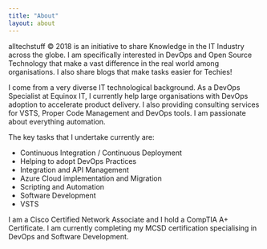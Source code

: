 ```yaml
---
title: "About"
layout: about
---
```


alltechstuff © 2018 is an initiative to share Knowledge in the IT Industry across the globe. I am specifically interested in DevOps
and Open Source Technology that make a vast difference in the real world among organisations. I also share blogs that make tasks easier for Techies!

I come from a very diverse IT technological background. As a DevOps Specialist at Equinox IT, I currently help large organisations with DevOps adoption to accelerate product delivery. I also providing consulting services for VSTS, Proper Code Management and DevOps tools. I am passionate about everything automation.

The key tasks that I undertake currently are:

* Continuous Integration / Continuous Deployment
* Helping to adopt DevOps Practices
* Integration and API Management
* Azure Cloud implementation and Migration
* Scripting and Automation
* Software Development
* VSTS

I am a Cisco Certified Network Associate and I hold a CompTIA A+ Certificate. I am currently completing my MCSD certification specialising in DevOps and Software Development.